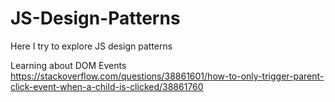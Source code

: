 # JS-Design-Patterns
Here I try to explore JS design patterns

Learning about DOM Events
https://stackoverflow.com/questions/38861601/how-to-only-trigger-parent-click-event-when-a-child-is-clicked/38861760
